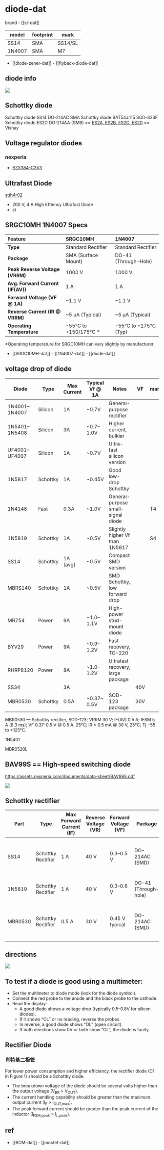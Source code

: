 
# diode-dat

brand - [[st-dat]]

| model  | footprint | mark    |
| ------ | --------- | ------- |
| SS14   | SMA       | SS14/SL |
| 1N4007 | SMA       | M7      |


- [[diode-zener-dat]] - [[flyback-diode-dat]]


## diode info 

![](2025-08-27-12-53-45.png)

## Schottky diode

Schottky diode SS14 DO-214AC SMA
Schottky diode BAT54J.115 SOD-323F
Schottky diode ES2D DO-214AA (SMB) == [ES2A, ES2B, ES2C, ES2D](https://www.vishay.com/docs/88587/es2.pdf) == Vishay

## Voltage regulator diodes

### nexperia

- [BZX384-C3V3](https://www.nexperia.com/product/BZX384-C3V3)

## Ultrafast Diode

[stth4r02](https://www.st.com/en/diodes-and-rectifiers/stth4r02.html)

- 200 V, 4 A High Effiency Ultrafast Diode
- st 




## SRGC10MH 1N4007 Specs 

| Feature                           | SRGC10MH              | 1N4007                |
| :-------------------------------- | :-------------------- | :-------------------- |
| **Type**                          | Standard Rectifier    | Standard Rectifier    |
| **Package**                       | SMA (Surface Mount)   | DO-41 (Through-Hole)  |
| **Peak Reverse Voltage (VRRM)**   | 1000 V                | 1000 V                |
| **Avg. Forward Current (IF(AV))** | 1 A                   | 1 A                   |
| **Forward Voltage (VF @ 1A)**     | ~1.1 V                | ~1.1 V                |
| **Reverse Current (IR @ VRRM)**   | ~5 µA (Typical)       | ~5 µA (Typical)       |
| **Operating Temperature**         | -55°C to +150/175°C * | -55°C to +175°C (Typ) |

*Operating temperature for SRGC10MH can vary slightly by manufacturer.

- [[SRGC10MH-dat]] - [[1N4007-dat]] - [[diode-dat]]

## voltage drop of diode 

| Diode         | Type     | Max Current | Typical Vf @ 1A | Notes                              | VF  | mark |
| ------------- | -------- | ----------- | --------------- | ---------------------------------- | --- | ---- |
| 1N4001–1N4007 | Silicon  | 1A          | ~0.7V           | General-purpose rectifier          |     |      |
| 1N5401–1N5408 | Silicon  | 3A          | ~0.7–1.0V       | Higher current, bulkier            |     |      |
| UF4001–UF4007 | Silicon  | 1A          | ~0.7V           | Ultra-fast silicon version         |     |      |
| 1N5817        | Schottky | 1A          | ~0.45V          | Good low-drop Schottky             |     |      |
| 1N4148        | Fast     | 0.3A        | ~1.0V           | General-purpose small-signal diode |     | T4   |
| 1N5819        | Schottky | 1A          | ~0.5V           | Slightly higher Vf than 1N5817     |     | S4   |
| SS14          | Schottky | 1A (avg)    | ~0.5V           | Compact SMD version                |     |      |
| MBRS140       | Schottky | 1A          | ~0.5V           | SMD Schottky, low forward drop     |     |      |
| MR754         | Power    | 6A          | ~1.0–1.1V       | High-power stud-mount diode        |     |      |
| BYV29         | Power    | 9A          | ~0.9–1.2V       | Fast recovery, TO-220              |     |      |
| RHRP8120      | Power    | 8A          | ~1.0–1.2V       | Ultrafast recovery, large package  |     |      |
| SS34          |          | 3A          |                 |                                    | 40V |      |
| MBR0530       | Schottky | 0.5A        | ~0.37–0.5V      | SOD-123 package                    | 30V |      |


MBR0530 — Schottky rectifier, SOD-123; VRRM 30 V; IF(AV) 0.5 A; IFSM 5 A (8.3 ms); VF 0.37–0.5 V @ 0.5 A, 25°C; IR ≤ 0.5 mA @ 30 V, 25°C; Tj −55 to +125°C.

1N5401 

MBR0520L

## BAV99S == High-speed switching diode

https://assets.nexperia.com/documents/data-sheet/BAV99S.pdf

![](2025-08-19-16-51-09.png)

## Schottky rectifier


| Part    | Type              | Max Forward Current (IF) | Reverse Voltage (VR) | Forward Voltage (VF) | Package         | Notes |
|---------|-----------------|-------------------------|--------------------|--------------------|----------------|-------|
| SS14    | Schottky Rectifier | 1 A                     | 40 V               | 0.3–0.5 V          | DO-214AC (SMD) | Surface-mount, common for low-voltage power |
| 1N5819  | Schottky Rectifier | 1 A                     | 40 V               | 0.3–0.6 V          | DO-41 (Through-hole) | Through-hole, widely used in DIY circuits |
| MBR0530 | Schottky Rectifier | 0.5 A                   | 30 V               | 0.45 V typical     | DO-214AC (SMD) | Half the current of SS14, used in low-power applications |



## directions 

![](2025-08-26-18-22-24.png)


## To test if a diode is good using a multimeter:

- Set the multimeter to diode mode (look for the diode symbol).
- Connect the red probe to the anode and the black probe to the cathode.
- Read the display:
    - A good diode shows a voltage drop (typically 0.5–0.8V for silicon diodes).
    - If it shows “OL” or no reading, reverse the probes.
    - In reverse, a good diode shows “OL” (open circuit).
    - If both directions show 0V or both show “OL”, the diode is faulty.


## Rectifier Diode

### 肖特基二极管

For lower power consumption and higher efficiency, the rectifier diode (D1 in Figure 1) should be a Schottky diode.

- The breakdown voltage of the diode should be several volts higher than the output voltage (V<sub>BR</sub> > V<sub>OUT</sub>).
- The current handling capability should be greater than the maximum output current (I<sub>F</sub> > I<sub>OUT,max</sub>).
- The peak forward current should be greater than the peak current of the inductor (I<sub>FSM,peak</sub> > I<sub>L,peak</sub>).



## ref 

- [[BOM-dat]] - [[mosfet-dat]]